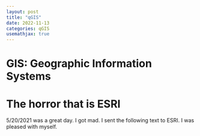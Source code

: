 ```yaml
---
layout: post
title: "qGIS"
date: 2022-11-13
categories: qGIS
usemathjax: true
---
```


# GIS: Geographic Information Systems

# The horror that is ESRI
5/20/2021 was a great day. I got mad. I sent the following text to ESRI. I was pleased with myself. 

 